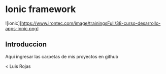 # Ionic framework
![ionic][https://www.irontec.com/image/trainingsFull/38-curso-desarrollo-apps-ionic.png]
## Introduccion

Aqui ingresar las carpetas de mis proyectos en github

< Luis Rojas